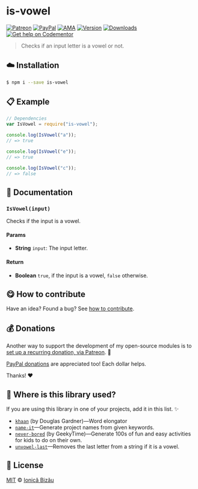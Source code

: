 
# is-vowel

 [![Patreon](https://img.shields.io/badge/Support%20me%20on-Patreon-%23e6461a.svg)][paypal-donations] [![PayPal](https://img.shields.io/badge/%24-paypal-f39c12.svg)][paypal-donations] [![AMA](https://img.shields.io/badge/ask%20me-anything-1abc9c.svg)](https://github.com/IonicaBizau/ama) [![Version](https://img.shields.io/npm/v/is-vowel.svg)](https://www.npmjs.com/package/is-vowel) [![Downloads](https://img.shields.io/npm/dt/is-vowel.svg)](https://www.npmjs.com/package/is-vowel) [![Get help on Codementor](https://cdn.codementor.io/badges/get_help_github.svg)](https://www.codementor.io/johnnyb?utm_source=github&utm_medium=button&utm_term=johnnyb&utm_campaign=github)

> Checks if an input letter is a vowel or not.

## :cloud: Installation

```sh
$ npm i --save is-vowel
```


## :clipboard: Example



```js
// Dependencies
var IsVowel = require("is-vowel");

console.log(IsVowel("a"));
// => true

console.log(IsVowel("e"));
// => true

console.log(IsVowel("c"));
// => false
```

## :memo: Documentation


### `IsVowel(input)`
Checks if the input is a vowel.

#### Params
- **String** `input`: The input letter.

#### Return
- **Boolean** `true`, if the input is a vowel, `false` otherwise.



## :yum: How to contribute
Have an idea? Found a bug? See [how to contribute][contributing].

## :moneybag: Donations

Another way to support the development of my open-source modules is
to [set up a recurring donation, via Patreon][patreon]. :rocket:

[PayPal donations][paypal-donations] are appreciated too! Each dollar helps.

Thanks! :heart:

## :dizzy: Where is this library used?
If you are using this library in one of your projects, add it in this list. :sparkles:


 - [`khaan`](https://github.com/zuzak/node-khaan) (by Douglas Gardner)—Word elongator
 - [`name-it`](https://github.com/IonicaBizau/name-it#readme)—Generate project names from given keywords.
 - [`never-bored`](https://github.com/geekytime/never-bored#readme) (by GeekyTime)—Generate 100s of fun and easy activities for kids to do on their own.
 - [`unvowel-last`](https://github.com/IonicaBizau/unvowel-last#readme)—Removes the last letter from a string if it is a vowel.

## :scroll: License

[MIT][license] © [Ionică Bizău][website]

[patreon]: https://www.patreon.com/ionicabizau
[paypal-donations]: https://www.paypal.com/cgi-bin/webscr?cmd=_s-xclick&hosted_button_id=RVXDDLKKLQRJW
[donate-now]: http://i.imgur.com/6cMbHOC.png

[license]: http://showalicense.com/?fullname=Ionic%C4%83%20Biz%C4%83u%20%3Cbizauionica%40gmail.com%3E%20(http%3A%2F%2Fionicabizau.net)&year=2015#license-mit
[website]: http://ionicabizau.net
[contributing]: /CONTRIBUTING.md
[docs]: /DOCUMENTATION.md
